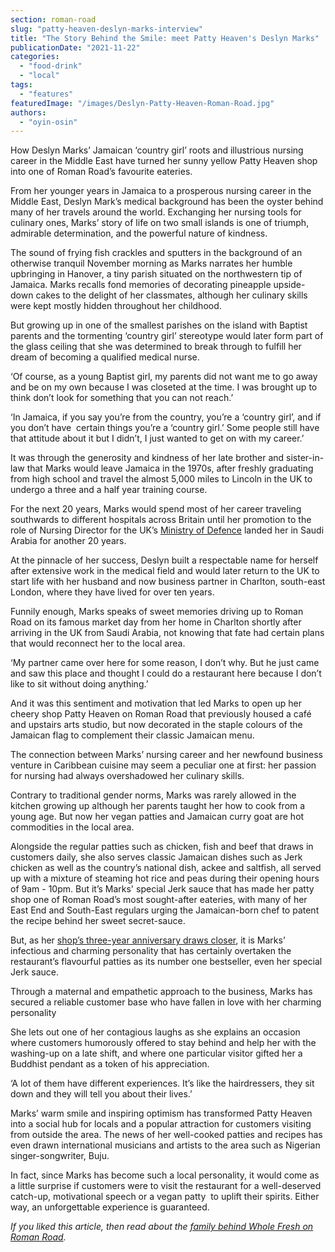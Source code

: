 ```yaml
---
section: roman-road
slug: "patty-heaven-deslyn-marks-interview"
title: "The Story Behind the Smile: meet Patty Heaven's Deslyn Marks"
publicationDate: "2021-11-22"
categories: 
  - "food-drink"
  - "local"
tags: 
  - "features"
featuredImage: "/images/Deslyn-Patty-Heaven-Roman-Road.jpg"
authors: 
  - "oyin-osin"
---
```


How Deslyn Marks’ Jamaican ‘country girl’ roots and illustrious nursing career in the Middle East have turned her sunny yellow Patty Heaven shop into one of Roman Road’s favourite eateries.

From her younger years in Jamaica to a prosperous nursing career in the Middle East, Deslyn Mark’s medical background has been the oyster behind many of her travels around the world. Exchanging her nursing tools for culinary ones, Marks’ story of life on two small islands is one of triumph, admirable determination, and the powerful nature of kindness. 

The sound of frying fish crackles and sputters in the background of an otherwise tranquil November morning as Marks narrates her humble upbringing in Hanover, a tiny parish situated on the northwestern tip of Jamaica. Marks recalls fond memories of decorating pineapple upside-down cakes to the delight of her classmates, although her culinary skills were kept mostly hidden throughout her childhood.  

But growing up in one of the smallest parishes on the island with Baptist parents and the tormenting ‘country girl’ stereotype would later form part of the glass ceiling that she was determined to break through to fulfill her dream of becoming a qualified medical nurse. 

‘Of course, as a young Baptist girl, my parents did not want me to go away and be on my own because I was closeted at the time. I was brought up to think don’t look for something that you can not reach.’ 

‘In Jamaica, if you say you’re from the country, you’re a ‘country girl’, and if you don’t have  certain things you’re a ‘country girl.’ Some people still have that attitude about it but I didn’t, I just wanted to get on with my career.’ 

It was through the generosity and kindness of her late brother and sister-in-law that Marks would leave Jamaica in the 1970s, after freshly graduating from high school and travel the almost 5,000 miles to Lincoln in the UK to undergo a three and a half year training course.

For the next 20 years, Marks would spend most of her career traveling southwards to different hospitals across Britain until her promotion to the role of Nursing Director for the UK’s [Ministry of Defence](https://www.gov.uk/government/organisations/ministry-of-defence) landed her in Saudi Arabia for another 20 years. 

At the pinnacle of her success, Deslyn built a respectable name for herself after extensive work in the medical field and would later return to the UK to start life with her husband and now business partner in Charlton, south-east London, where they have lived for over ten years.

Funnily enough, Marks speaks of sweet memories driving up to Roman Road on its famous market day from her home in Charlton shortly after arriving in the UK from Saudi Arabia, not knowing that fate had certain plans that would reconnect her to the local area. 

‘My partner came over here for some reason, I don’t why. But he just came and saw this place and thought I could do a restaurant here because I don’t like to sit without doing anything.’ 

And it was this sentiment and motivation that led Marks to open up her cheery shop Patty Heaven on Roman Road that previously housed a café and upstairs arts studio, but now decorated in the staple colours of the Jamaican flag to complement their classic Jamaican menu. 

The connection between Marks’ nursing career and her newfound business venture in Caribbean cuisine may seem a peculiar one at first: her passion for nursing had always overshadowed her culinary skills. 

Contrary to traditional gender norms, Marks was rarely allowed in the kitchen growing up although her parents taught her how to cook from a young age. But now her vegan patties and Jamaican curry goat are hot commodities in the local area.

Alongside the regular patties such as chicken, fish and beef that draws in customers daily, she also serves classic Jamaican dishes such as Jerk chicken as well as the country’s national dish, ackee and saltfish, all served up with a mixture of steaming hot rice and peas during their opening hours of 9am - 10pm. But it’s Marks' special Jerk sauce that has made her patty shop one of Roman Road’s most sought-after eateries, with many of her East End and South-East regulars urging the Jamaican-born chef to patent the recipe behind her sweet secret-sauce.

But, as her [shop’s three-year anniversary draws closer](https://romanroadlondon.com/patty-heaven-caribbean-restaurant-opens-on-roman-road/), it is Marks’ infectious and charming personality that has certainly overtaken the restaurant’s flavourful patties as its number one bestseller, even her special Jerk sauce.

Through a maternal and empathetic approach to the business, Marks has secured a reliable customer base who have fallen in love with her charming personality  

She lets out one of her contagious laughs as she explains an occasion where customers humorously offered to stay behind and help her with the washing-up on a late shift, and where one particular visitor gifted her a Buddhist pendant as a token of his appreciation. 

‘A lot of them have different experiences. It’s like the hairdressers, they sit down and they will tell you about their lives.’ 

Marks’ warm smile and inspiring optimism has transformed Patty Heaven into a social hub for locals and a popular attraction for customers visiting from outside the area. The news of her well-cooked patties and recipes has even drawn international musicians and artists to the area such as Nigerian singer-songwriter, Buju. 

In fact, since Marks has become such a local personality, it would come as a little surprise if customers were to visit the restaurant for a well-deserved catch-up, motivational speech or a vegan patty  to uplift their spirits. Either way, an unforgettable experience is guaranteed.  

_If you liked this article, then read about the [family behind Whole Fresh on Roman Road](https://romanroadlondon.com/whole-fresh-roman-road-bow-opens/)._


